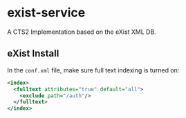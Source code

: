 exist-service
=============
A CTS2 Implementation based on the eXist XML DB.


eXist Install
-------------
In the ```conf.xml``` file, make sure full text indexing is turned on:

```xml
<index>
  <fulltext attributes="true" default="all">
    <exclude path="/auth"/>
  </fulltext>
</index>
```
